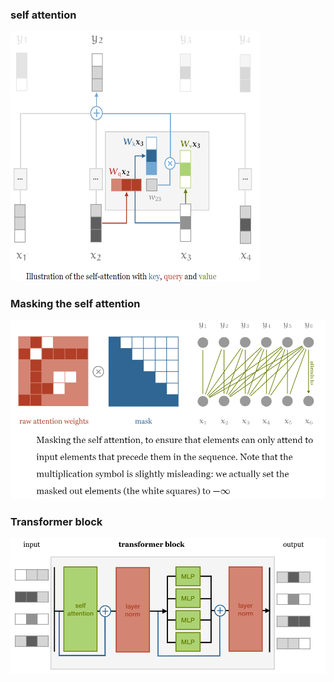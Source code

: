 ### self attention 
<img src="../assets/selfattentionblock.png"  width="400" height="400">

### Masking the self attention 
![masking](../assets/masking_selfattention.png)

### Transformer block
![transformer](../assets/transformerblock.png)